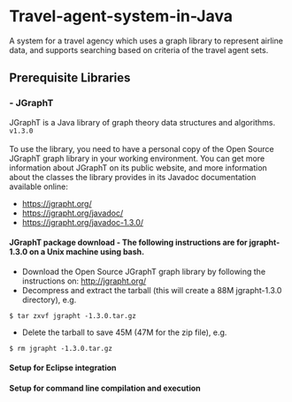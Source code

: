 # Travel-agent-system-in-Java
A system for a travel agency which uses a graph library to represent airline data, and supports searching based on criteria of the travel agent sets.

## Prerequisite Libraries 
### - JGraphT
JGraphT is a Java library of graph theory data structures and algorithms.
```v1.3.0```
<br><br>
To use the library, you need to have a personal copy of the Open Source JGraphT graph library in your working environment. 
You can get more information about JGraphT on its public website, and more information about the classes the library provides in its Javadoc documentation available online:
- https://jgrapht.org/ 
- https://jgrapht.org/javadoc/ 
- https://jgrapht.org/javadoc-1.3.0/

#### JGraphT package download - The following instructions are for jgrapht-1.3.0 on a Unix machine using bash.
- Download the Open Source JGraphT graph library by following the instructions on: http://jgrapht.org/
- Decompress and extract the tarball (this will create a 88M jgrapht-1.3.0 directory), e.g.
```
$ tar zxvf jgrapht -1.3.0.tar.gz
```
- Delete the tarball to save 45M (47M for the zip file), e.g.
```
$ rm jgrapht -1.3.0.tar.gz
```


#### Setup for Eclipse integration



#### Setup for command line compilation and execution



